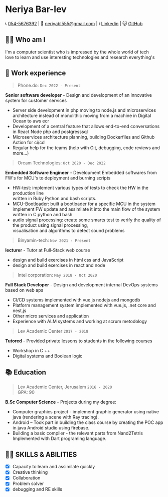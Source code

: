 # Neriya Bar-lev
📞 [054-5676392](tel:0545676392) | 📧 [neriyabl555@gmail.com](neriyabl555@gmail.com) | ℹ [Linkedin](https://www.linkedin.com/in/neriya-bar-lev) | 🐱 [GitHub](https://github.com/neriyabl)  

## 🙋‍♂️ Who am I
I'm a computer scientist who is impressed by the whole world of tech  
love to learn and use interesting technologies and research everything's  

## 💼 Work experience

> Phone.do: `Dec 2022 - Present`

__Senior software developer__ - Design and development of an innovative system for customer services  
* Server side development in php moving to node.js and microservices architecture instead of monolithic moving from a machine in Digital Ocean to aws ecr
* Development of a central feature that allows end-to-end conversations in React Node php and postgresssql
* Microservices architecture planning, building Dockerfiles and Github Action for ci/cd
* Regular help for the teams (help with Git, debugging, code reviews and more...)

> Orcam Technologies: `Oct 2020 - Dec 2022`  

__Embedded Software Engineer__ - Development Embedded softwares from FW's for MCU's to deployment and burning scripts
* HW-test: implement various types of tests to check the HW in the production line  
written in Ruby Python and bash scripts.  
* MCU-Bootloader: built a bootloader for a specific MCU in the system  
implement FW update and assimilate it into the main flow of the system  
written in C python and bash
* audio signal processing: create some smarts test to verify the quality of the product using signal processing,  
visualisation and algorithms to detect sound problems  

> Binyamin-tech: `Nov 2021 - Present`  

__lecturer__ - Tutor at Full-Stack web course  
* design and build exercises in html css and JavaScript  
* design and build exercises in react and node  

> Intel corporation: `May 2018 - Oct 2020`  

__Full Stack Developer__ - Design and development internal DevOps systems based on web aps  
* CI/CD systems implemented with vue.js nodejs and mongodb  
* Platform management system implemented with vue.js, .net core and nest.js  
* Other micro services and application  
* Experience with ALM systems and working at scrum metodology  

> Lev Academic Center `2017 - 2018`  

__Tutored__ - Provided private lessons to students in the following courses  
* Workshop in C ++  
* Digital systems and Boolean logic  

## 📚 Education
> Lev Academic Center, Jerusalem `2016 - 2020`  
> GPA: 90  

__B.Sc Computer Science__ - Projects during my degree:  
* Computer graphics project - implement graphic generator using native java (rendering a scene with Ray tracing).  
* Android – Took part in building the class course by creating the POC app in java Android studio using firebase.  
* Building a basic compiler - the relevant parts from Nand2Tetris Implemented with Dart programing language.  

## 👨‍💻 SKILLS & ABILITIES
- [x] Capacity to learn and assimilate quickly  
- [x] Creative thinking  
- [x] Collaboration  
- [x] Problem solver  
- [x] debugging and RE skills  
